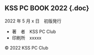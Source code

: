 <section id="colophon" role="doc-colophon">

## KSS PC BOOK 2022 {.doc}
2022 年 5 月 x 日　初版発行
- 著　者　KSS PC Club
- 印刷所　xxxxx

<p class="copyright">© 2022 KSS PC Club</p>

</section>

